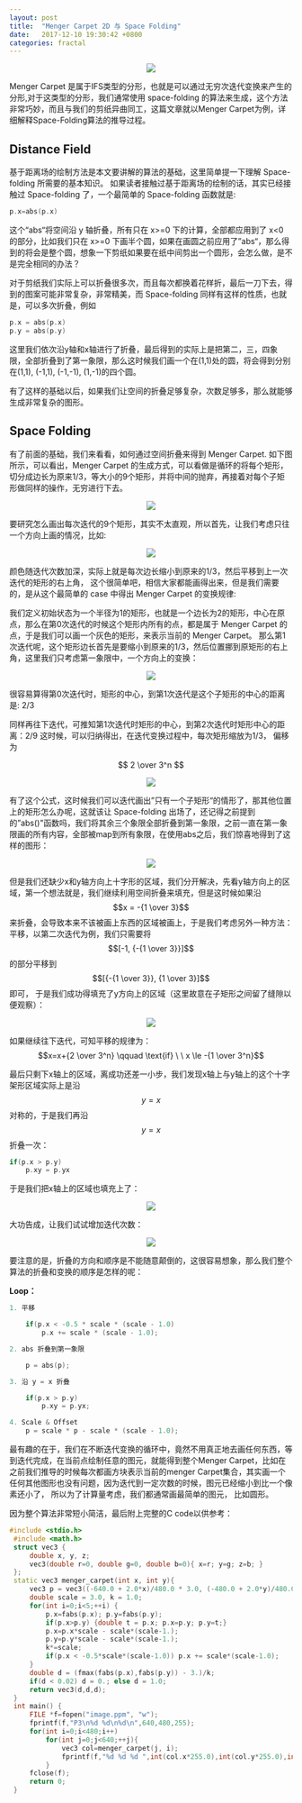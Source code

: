 ```yaml
---
layout: post
title:  "Menger Carpet 2D 与 Space Folding"
date:   2017-12-10 19:30:42 +0800
categories: fractal 
---
```


<center><img src="/assets/menger/00.png"></center>

Menger Carpet 是属于IFS类型的分形，也就是可以通过无穷次迭代变换来产生的分形,对于这类型的分形，我们通常使用 space-folding 的算法来生成，这个方法非常巧妙，而且与我们的剪纸异曲同工，这篇文章就以Menger Carpet为例，详细解释Space-Folding算法的推导过程。

## Distance Field
基于距离场的绘制方法是本文要讲解的算法的基础，这里简单提一下理解 Space-folding 所需要的基本知识。
如果读者接触过基于距离场的绘制的话，其实已经接触过 Space-folding 了，一个最简单的 Space-folding 函数就是:

```cpp
p.x=abs(p.x)
```

这个“abs“将空间沿 y 轴折叠，所有只在 x>=0 下的计算，全部都应用到了 x<0 的部分，比如我们只在 x>=0 下画半个圆，如果在画圆之前应用了”abs“，那么得到的将会是整个圆，想象一下剪纸如果要在纸中间剪出一个圆形，会怎么做，是不是完全相同的办法？

对于剪纸我们实际上可以折叠很多次，而且每次都换着花样折，最后一刀下去，得到的图案可能非常复杂，非常精美，而 Space-folding 同样有这样的性质，也就是，可以多次折叠，例如

```cpp
p.x = abs(p.x)
p.y = abs(p.y)
```

这里我们依次沿y轴和x轴进行了折叠，最后得到的实际上是把第二，三，四象限，全部折叠到了第一象限，那么这时候我们画一个在(1,1)处的圆，将会得到分别在(1,1), (-1,1), (-1,-1), (1,-1)的四个圆。

有了这样的基础以后，如果我们让空间的折叠足够复杂，次数足够多，那么就能够生成非常复杂的图形。

## Space Folding

有了前面的基础，我们来看看，如何通过空间折叠来得到 Menger Carpet.
如下图所示，可以看出，Menger Carpet 的生成方式，可以看做是循环的将每个矩形，切分成边长为原来1/3，等大小的9个矩形，并将中间的抛弃，再接着对每个子矩形做同样的操作，无穷进行下去。

<center><img src="/assets/menger/0.gif"></center>


要研究怎么画出每次迭代的9个矩形，其实不太直观，所以首先，让我们考虑只往一个方向上画的情况，比如:

<center><img src="/assets/menger/1.png"></center>

颜色随迭代次数加深，实际上就是每次边长缩小到原来的1/3，然后平移到上一次迭代的矩形的右上角， 这个很简单吧，相信大家都能画得出来，但是我们需要的，是从这个最简单的 case 中得出 Menger Carpet 的变换规律:

我们定义初始状态为一个半径为1的矩形，也就是一个边长为2的矩形，中心在原点，那么在第0次迭代的时候这个矩形内所有的点，都是属于 Menger Carpet 的点，于是我们可以画一个灰色的矩形，来表示当前的 Menger Carpet。
那么第1次迭代呢，这个矩形边长首先是要缩小到原来的1/3，然后位置挪到原矩形的右上角，这里我们只考虑第一象限中，一个方向上的变换：

<center><img src="/assets/menger/2.png"></center>


很容易算得第0次迭代时，矩形的中心，到第1次迭代是这个子矩形的中心的距离是: 2/3

同样再往下迭代，可推知第1次迭代时矩形的中心，到第2次迭代时矩形中心的距离：2/9
这时候，可以归纳得出，在迭代变换过程中，每次矩形缩放为1/3， 偏移为 

$$ 2 \over 3^n $$



<center><img src="/assets/menger/3.png"></center>


有了这个公式，这时候我们可以迭代画出”只有一个子矩形“的情形了，那其他位置上的矩形怎么办呢，这就该让 Space-folding 出场了，还记得之前提到的”abs()"函数吗，我们将其余三个象限全部折叠到第一象限，之前一直在第一象限画的所有内容，全部被map到所有象限，在使用abs之后，我们惊喜地得到了这样的图形：

<center><img src="/assets/menger/4.png"></center>



但是我们还缺少x和y轴方向上十字形的区域，我们分开解决，先看y轴方向上的区域，第一个想法就是，我们继续利用空间折叠来填充，但是这时候如果沿$$x = -{1 \over 3}$$来折叠，会导致本来不该被画上东西的区域被画上，于是我们考虑另外一种方法：平移，以第二次迭代为例，我们只需要将$$[-1, {-{1 \over 3}}]$$的部分平移到$$[{-{1 \over 3}}, {1 \over 3}]$$即可， 于是我们成功得填充了y方向上的区域（这里故意在子矩形之间留了缝隙以便观察）：

<center><img src="/assets/menger/5.png"></center>

如果继续往下迭代，可知平移的规律为：
$$x=x+{2 \over 3^n} \qquad \text{if} \ \ x \le -{1 \over 3^n}$$
           

最后只剩下x轴上的区域，离成功还差一小步，我们发现x轴上与y轴上的这个十字架形区域实际上是沿$$y=x$$对称的，于是我们再沿$$y=x$$折叠一次：

```cpp
if(p.x > p.y)
	p.xy = p.yx
```

于是我们把x轴上的区域也填充上了：

<center><img src="/assets/menger/6.png"></center>


大功告成，让我们试试增加迭代次数：

<center><img src="/assets/menger/7.png"></center>

要注意的是，折叠的方向和顺序是不能随意颠倒的，这很容易想象，那么我们整个算法的折叠和变换的顺序是怎样的呢：

**Loop：**

```cpp
1. 平移

	if(p.x < -0.5 * scale * (scale - 1.0) 
		p.x += scale * (scale - 1.0);

2. abs 折叠到第一象限

	p = abs(p);

3. 沿 y = x 折叠

	if(p.x > p.y)
		p.xy = p.yx;

4. Scale & Offset
 	p = scale * p - scale * (scale - 1.0);    
```


最有趣的在于，我们在不断迭代变换的循环中，竟然不用真正地去画任何东西，等到迭代完成，在当前点绘制任意的图元，就能得到整个Menger Carpet，比如在之前我们推导的时候每次都画方块表示当前的menger Carpet集合，其实画一个任何其他图形也没有问题，因为迭代到一定次数的时候，图元已经缩小到比一个像素还小了， 所以为了计算量考虑，我们都通常画最简单的图元， 比如圆形。

因为整个算法非常短小简洁，最后附上完整的C code以供参考：

```cpp
#include <stdio.h>
 #include <math.h>
 struct vec3 {
     double x, y, z;
     vec3(double r=0, double g=0, double b=0){ x=r; y=g; z=b; }
 };
 static vec3 menger_carpet(int x, int y){
     vec3 p = vec3((-640.0 + 2.0*x)/480.0 * 3.0, (-480.0 + 2.0*y)/480.0 * 3.0, 0.0);
     double scale = 3.0, k = 1.0;
     for(int i=0;i<5;++i) {
         p.x=fabs(p.x); p.y=fabs(p.y);
         if(p.x>p.y) {double t = p.x; p.x=p.y; p.y=t;}
         p.x=p.x*scale - scale*(scale-1.);
         p.y=p.y*scale - scale*(scale-1.);
         k*=scale;
         if(p.x < -0.5*scale*(scale-1.0)) p.x += scale*(scale-1.0);
     }
     double d = (fmax(fabs(p.x),fabs(p.y)) - 3.)/k;
     if(d < 0.02) d = 0.; else d = 1.0;
     return vec3(d,d,d);
 }
 int main() {
     FILE *f=fopen("image.ppm", "w");
     fprintf(f,"P3\n%d %d\n%d\n",640,480,255);
     for(int i=0;i<480;i++)
         for(int j=0;j<640;++j){
             vec3 col=menger_carpet(j, i);
             fprintf(f,"%d %d %d ",int(col.x*255.0),int(col.y*255.0),int(col.z*255.0));
         }
     fclose(f);
     return 0;
 }
 ```
